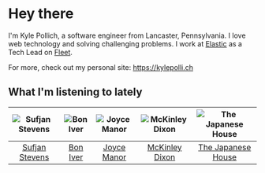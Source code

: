 # Hey there


I'm Kyle Pollich, a software engineer from Lancaster, Pennsylvania. I love web technology and solving challenging problems.
I work at [Elastic](https://www.elastic.co/) as a Tech Lead on [Fleet](https://www.elastic.co/guide/en/fleet/current/fleet-overview.html).

For more, check out my personal site: https://kylepolli.ch

## What I'm listening to lately

<!-- begin artists -->
  |![Sufjan Stevens](https://i.scdn.co/image/ab6761610000f178b80dd6b23c5c04d62d9aa0c6)|![Bon Iver](https://i.scdn.co/image/ab6761610000f17867be065df01f37a3880216be)|![Joyce Manor](https://i.scdn.co/image/ab6761610000f178b3f2a370b7c0ab22e199217c)|![McKinley Dixon](https://i.scdn.co/image/ab6761610000f178e4a9b5dab09a056e59997b47)|![The Japanese House](https://i.scdn.co/image/ab6761610000f178219ef33af431aa46dda33714)|
  |:---:|:---:|:---:|:---:|:---:|
  |[Sufjan Stevens](https://open.spotify.com/artist/4MXUO7sVCaFgFjoTI5ox5c)|[Bon Iver](https://open.spotify.com/artist/4LEiUm1SRbFMgfqnQTwUbQ)|[Joyce Manor](https://open.spotify.com/artist/7qbvNcfTfckhCNM8NiR8nN)|[McKinley Dixon](https://open.spotify.com/artist/5trjmXbxVZ8E68aVhj8Nko)|[The Japanese House](https://open.spotify.com/artist/3IunaFjvNKj98JW89JYv9u)|
<!-- end artists -->
